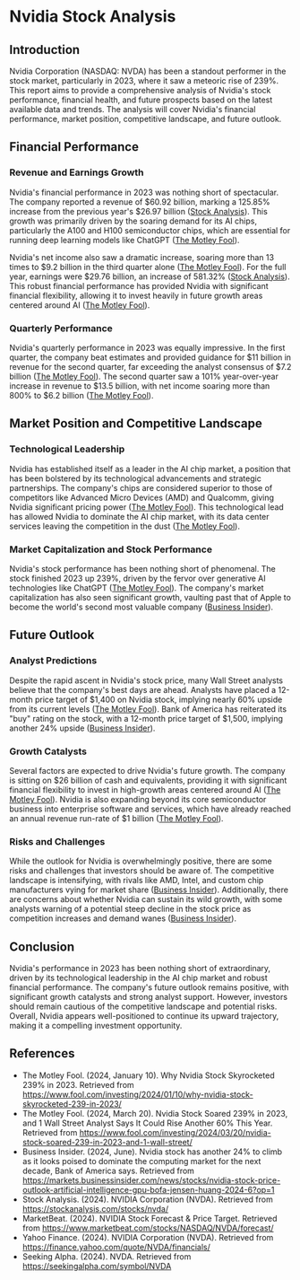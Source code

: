 # Nvidia Stock Analysis

## Introduction

Nvidia Corporation (NASDAQ: NVDA) has been a standout performer in the stock market, particularly in 2023, where it saw a meteoric rise of 239%. This report aims to provide a comprehensive analysis of Nvidia's stock performance, financial health, and future prospects based on the latest available data and trends. The analysis will cover Nvidia's financial performance, market position, competitive landscape, and future outlook.

## Financial Performance

### Revenue and Earnings Growth

Nvidia's financial performance in 2023 was nothing short of spectacular. The company reported a revenue of $60.92 billion, marking a 125.85% increase from the previous year's $26.97 billion ([Stock Analysis](https://stockanalysis.com/stocks/nvda/)). This growth was primarily driven by the soaring demand for its AI chips, particularly the A100 and H100 semiconductor chips, which are essential for running deep learning models like ChatGPT ([The Motley Fool](https://www.fool.com/investing/2024/01/10/why-nvidia-stock-skyrocketed-239-in-2023/)).

Nvidia's net income also saw a dramatic increase, soaring more than 13 times to $9.2 billion in the third quarter alone ([The Motley Fool](https://www.fool.com/investing/2024/01/10/why-nvidia-stock-skyrocketed-239-in-2023/)). For the full year, earnings were $29.76 billion, an increase of 581.32% ([Stock Analysis](https://stockanalysis.com/stocks/nvda/)). This robust financial performance has provided Nvidia with significant financial flexibility, allowing it to invest heavily in future growth areas centered around AI ([The Motley Fool](https://www.fool.com/investing/2024/03/20/nvidia-stock-soared-239-in-2023-and-1-wall-street/)).

### Quarterly Performance

Nvidia's quarterly performance in 2023 was equally impressive. In the first quarter, the company beat estimates and provided guidance for $11 billion in revenue for the second quarter, far exceeding the analyst consensus of $7.2 billion ([The Motley Fool](https://www.fool.com/investing/2024/01/10/why-nvidia-stock-skyrocketed-239-in-2023/)). The second quarter saw a 101% year-over-year increase in revenue to $13.5 billion, with net income soaring more than 800% to $6.2 billion ([The Motley Fool](https://www.fool.com/investing/2024/01/10/why-nvidia-stock-skyrocketed-239-in-2023/)).

## Market Position and Competitive Landscape

### Technological Leadership

Nvidia has established itself as a leader in the AI chip market, a position that has been bolstered by its technological advancements and strategic partnerships. The company's chips are considered superior to those of competitors like Advanced Micro Devices (AMD) and Qualcomm, giving Nvidia significant pricing power ([The Motley Fool](https://www.fool.com/investing/2024/03/20/nvidia-stock-soared-239-in-2023-and-1-wall-street/)). This technological lead has allowed Nvidia to dominate the AI chip market, with its data center services leaving the competition in the dust ([The Motley Fool](https://www.fool.com/investing/2024/03/20/nvidia-stock-soared-239-in-2023-and-1-wall-street/)).

### Market Capitalization and Stock Performance

Nvidia's stock performance has been nothing short of phenomenal. The stock finished 2023 up 239%, driven by the fervor over generative AI technologies like ChatGPT ([The Motley Fool](https://www.fool.com/investing/2024/01/10/why-nvidia-stock-skyrocketed-239-in-2023/)). The company's market capitalization has also seen significant growth, vaulting past that of Apple to become the world's second most valuable company ([Business Insider](https://markets.businessinsider.com/news/stocks/nvidia-stock-price-outlook-artificial-intelligence-gpu-bofa-jensen-huang-2024-6?op=1)).

## Future Outlook

### Analyst Predictions

Despite the rapid ascent in Nvidia's stock price, many Wall Street analysts believe that the company's best days are ahead. Analysts have placed a 12-month price target of $1,400 on Nvidia stock, implying nearly 60% upside from its current levels ([The Motley Fool](https://www.fool.com/investing/2024/03/20/nvidia-stock-soared-239-in-2023-and-1-wall-street/)). Bank of America has reiterated its "buy" rating on the stock, with a 12-month price target of $1,500, implying another 24% upside ([Business Insider](https://markets.businessinsider.com/news/stocks/nvidia-stock-price-outlook-artificial-intelligence-gpu-bofa-jensen-huang-2024-6?op=1)).

### Growth Catalysts

Several factors are expected to drive Nvidia's future growth. The company is sitting on $26 billion of cash and equivalents, providing it with significant financial flexibility to invest in high-growth areas centered around AI ([The Motley Fool](https://www.fool.com/investing/2024/03/20/nvidia-stock-soared-239-in-2023-and-1-wall-street/)). Nvidia is also expanding beyond its core semiconductor business into enterprise software and services, which have already reached an annual revenue run-rate of $1 billion ([The Motley Fool](https://www.fool.com/investing/2024/03/20/nvidia-stock-soared-239-in-2023-and-1-wall-street/)).

### Risks and Challenges

While the outlook for Nvidia is overwhelmingly positive, there are some risks and challenges that investors should be aware of. The competitive landscape is intensifying, with rivals like AMD, Intel, and custom chip manufacturers vying for market share ([Business Insider](https://markets.businessinsider.com/news/stocks/nvidia-stock-price-outlook-artificial-intelligence-gpu-bofa-jensen-huang-2024-6?op=1)). Additionally, there are concerns about whether Nvidia can sustain its wild growth, with some analysts warning of a potential steep decline in the stock price as competition increases and demand wanes ([Business Insider](https://markets.businessinsider.com/news/stocks/nvidia-stock-price-outlook-artificial-intelligence-gpu-bofa-jensen-huang-2024-6?op=1)).

## Conclusion

Nvidia's performance in 2023 has been nothing short of extraordinary, driven by its technological leadership in the AI chip market and robust financial performance. The company's future outlook remains positive, with significant growth catalysts and strong analyst support. However, investors should remain cautious of the competitive landscape and potential risks. Overall, Nvidia appears well-positioned to continue its upward trajectory, making it a compelling investment opportunity.

## References

- The Motley Fool. (2024, January 10). Why Nvidia Stock Skyrocketed 239% in 2023. Retrieved from https://www.fool.com/investing/2024/01/10/why-nvidia-stock-skyrocketed-239-in-2023/
- The Motley Fool. (2024, March 20). Nvidia Stock Soared 239% in 2023, and 1 Wall Street Analyst Says It Could Rise Another 60% This Year. Retrieved from https://www.fool.com/investing/2024/03/20/nvidia-stock-soared-239-in-2023-and-1-wall-street/
- Business Insider. (2024, June). Nvidia stock has another 24% to climb as it looks poised to dominate the computing market for the next decade, Bank of America says. Retrieved from https://markets.businessinsider.com/news/stocks/nvidia-stock-price-outlook-artificial-intelligence-gpu-bofa-jensen-huang-2024-6?op=1
- Stock Analysis. (2024). NVIDIA Corporation (NVDA). Retrieved from https://stockanalysis.com/stocks/nvda/
- MarketBeat. (2024). NVIDIA Stock Forecast & Price Target. Retrieved from https://www.marketbeat.com/stocks/NASDAQ/NVDA/forecast/
- Yahoo Finance. (2024). NVIDIA Corporation (NVDA). Retrieved from https://finance.yahoo.com/quote/NVDA/financials/
- Seeking Alpha. (2024). NVDA. Retrieved from https://seekingalpha.com/symbol/NVDA